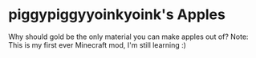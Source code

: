 # piggypiggyyoinkyoink's Apples
Why should gold be the only material you can make apples out of?
Note: This is my first ever Minecraft mod, I'm still learning :)